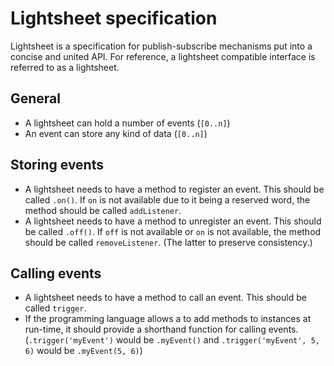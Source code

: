 Lightsheet specification
========================

Lightsheet is a specification for publish-subscribe mechanisms put into a concise and united API. For reference, a lightsheet compatible interface is referred to as a lightsheet.

General
-------
* A lightsheet can hold a number of events (`[0..n]`)
* An event can store any kind of data (`[0..n]`)

Storing events
--------------
* A lightsheet needs to have a method to register an event. This should be called `.on()`. If `on` is not available due to it being a reserved word, the method should be called `addListener`.
* A lightsheet needs to have a method to unregister an event. This should be called `.off()`. If `off` is not available or `on` is not available, the method should be called `removeListener`. (The latter to preserve consistency.)


Calling events
--------------
* A lightsheet needs to have a method to call an event. This should be called `trigger`.
* If the programming language allows a to add methods to instances at run-time, it should provide a shorthand function for calling events. (`.trigger('myEvent')` would be `.myEvent()` and `.trigger('myEvent', 5, 6)` would be `.myEvent(5, 6)`)
